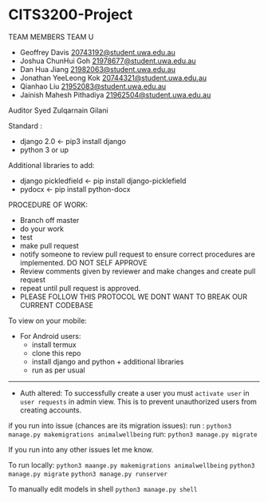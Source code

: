 # CITS3200-Project

TEAM MEMBERS TEAM U

- Geoffrey	Davis	20743192@student.uwa.edu.au
- Joshua ChunHui	Goh	21978677@student.uwa.edu.au
- Dan Hua	Jiang	21982063@student.uwa.edu.au
- Jonathan YeeLeong	Kok	20744321@student.uwa.edu.au
- Qianhao	Liu	21952083@student.uwa.edu.au
- Jainish Mahesh	Pithadiya	21962504@student.uwa.edu.au


Auditor 
Syed Zulqarnain Gilani


Standard :
- django 2.0 <- pip3 install django
- python 3 or up 

Additional libraries to add: 
- django pickledfield <- pip install django-picklefield
- pydocx <- pip install python-docx

PROCEDURE OF WORK: 

- Branch off master
- do your work
- test
- make pull request
- notify someone to review pull request to ensure correct procedures are implemented. DO NOT SELF APPROVE
- Review comments given by reviewer and make changes and create pull request
- repeat until pull request is approved.
- PLEASE FOLLOW THIS PROTOCOL WE DONT WANT TO BREAK OUR CURRENT CODEBASE


To view on your mobile: 
- For Android users: 
    - install termux 
    - clone this repo 
    - install django and python + additional libraries 
    - run as per usual 
______________________________________________________________________________________________________________________________

- Auth altered: 
To successfully create a user you must `activate user` in `user requests` in admin view. This is to prevent unauthorized users from creating accounts. 

if you run into issue (chances are its migration issues): 
run : `python3 manage.py makemigrations animalwellbeing` 
run: `python3 manage.py migrate` 

If you run into any other issues let me know. 

To run locally: 
`python3 maange.py makemigrations animalwellbeing`
`python3 manage.py migrate`
`python3 manage.py runserver`

To manually edit models in shell 
`python3 manage.py shell` 

